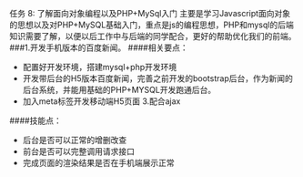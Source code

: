 任务 8: 了解面向对象编程以及PHP+MySql入门
主要是学习Javascript面向对象的思想以及对PHP+MySQL基础入门，重点是js的编程思想，PHP和mysql的后端知识需要了解，以便以后工作中与后端的同学配合，更好的帮助优化我们的前端。
###1.开发手机版本的百度新闻。
####相关要点：
* 配置好开发环境，搭建mysql+php开发环境
* 开发带后台的H5版本百度新闻，完善之前开发的bootstrap后台，作为新闻的后台系统，并能用基础的PHP+MYSQL开发跑通后台。
* 加入meta标签开发移动端H5页面
3.配合ajax

####技能点：
* 后台是否可以正常的增删改查
* 前台是否可以完整调用请求接口
* 完成页面的渲染结果是否在手机端展示正常
